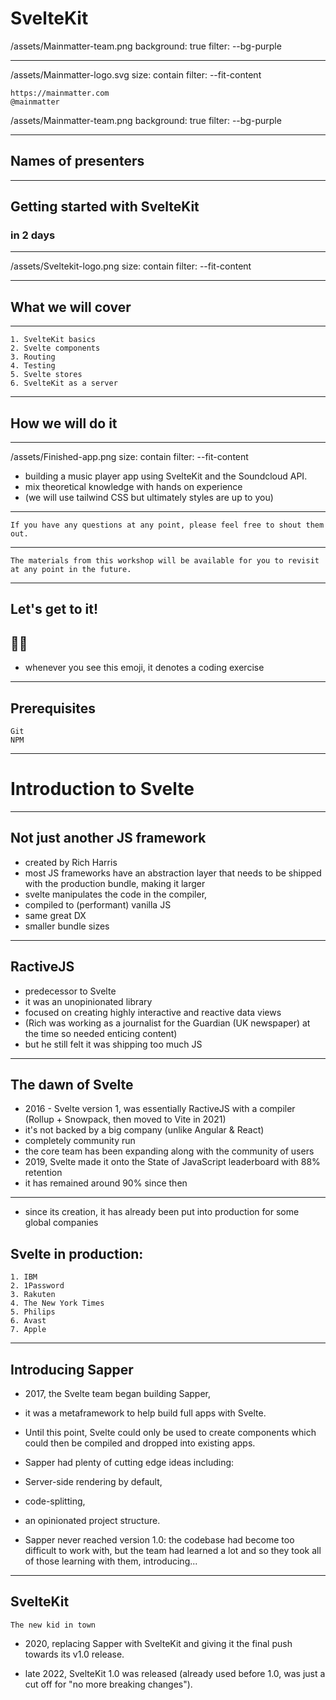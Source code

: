 # SvelteKit

/assets/Mainmatter-team.png
background: true
filter: --bg-purple


---

/assets/Mainmatter-logo.svg
size: contain
filter: --fit-content

	https://mainmatter.com
	@mainmatter

/assets/Mainmatter-team.png
background: true
filter: --bg-purple


---

## Names of presenters 


---

## Getting started with SvelteKit 
### in 2 days


---

/assets/Sveltekit-logo.png
size: contain
filter: --fit-content

---

## What we will cover

---

	1. SvelteKit basics
	2. Svelte components
	3. Routing
	4. Testing
	5. Svelte stores
	6. SvelteKit as a server


---

## How we will do it


---

/assets/Finished-app.png
size: contain
filter: --fit-content

- building a music player app using SvelteKit and the Soundcloud API.
- mix theoretical knowledge with hands on experience
- (we will use tailwind CSS but ultimately styles are up to you)


---

	If you have any questions at any point, please feel free to shout them out.


---

	The materials from this workshop will be available for you to revisit at any point in the future.


---

## Let's get to it!
## 🧑‍💻
- whenever you see this emoji, it denotes a coding exercise

---
## Prerequisites
	Git
	NPM

---
# Introduction to Svelte


---

## Not just another JS framework

- created by Rich Harris
- most JS frameworks have an abstraction layer that needs to be shipped with the production bundle, making it larger
- svelte manipulates the code in the compiler, 
- compiled to (performant) vanilla JS
- same great DX
- smaller bundle sizes

---

## RactiveJS

- predecessor to Svelte
- it was an unopinionated library
- focused on creating highly interactive and reactive data views
- (Rich was working as a journalist for the Guardian (UK newspaper) at the time so needed enticing content)
- but he still felt it was shipping too much JS

---

## The dawn of Svelte

- 2016 - Svelte version 1, was essentially RactiveJS with a compiler (Rollup + Snowpack, then moved to Vite in 2021)
- it's not backed by a big company (unlike Angular & React)
- completely community run
- the core team has been expanding along with the community of users
- 2019, Svelte made it onto the State of JavaScript leaderboard with 88% retention
- it has remained around 90% since then

---
- since its creation, it has already been put into production for some global companies
## Svelte in production:
	1. IBM
	2. 1Password
	3. Rakuten
	4. The New York Times
	5. Philips
	6. Avast
	7. Apple

---

## Introducing Sapper

- 2017, the Svelte team began building Sapper, 
- it was a metaframework to help build full apps with Svelte. 
- Until this point, Svelte could only be used to create components which could then be compiled and dropped into existing apps.

- Sapper had plenty of cutting edge ideas including:
- Server-side rendering by default, 
- code-splitting,
- an opinionated project structure.
- Sapper never reached version 1.0: the codebase had become too difficult to work with, but the team had learned a lot and so they took all of those learning with them, introducing...
---

## SvelteKit
	The new kid in town

- 2020, replacing Sapper with SvelteKit and giving it the final push towards its v1.0 release.

- late 2022, SvelteKit 1.0 was released (already used before 1.0, was just a cut off for "no more breaking changes").

